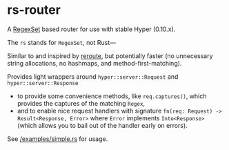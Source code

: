 rs-router
=========

A [RegexSet](https://doc.rust-lang.org/regex/regex/struct.RegexSet.html) based router for use with stable Hyper (0.10.x).

The `rs` stands for `RegexSet`, not Rust&mdash;

Similar to and inspired by [reroute](https://github.com/gsquire/reroute), but potentially faster (no unnecessary string allocations, no hashmaps, and method-first-matching).

Provides light wrappers around `hyper::server::Request` and `hyper::server::Response` 

* to provide some convenience methods, like `req.captures()`, which provides the captures of the matching `Regex`, 
* and to enable nice request handlers with signature `fn(req: Request) -> Result<Response, Error>` where `Error` implements `Into<Response>` (which allows you to bail out of the handler early on errors).

See [/examples/simple.rs](/examples/simple.rs) for usage.

